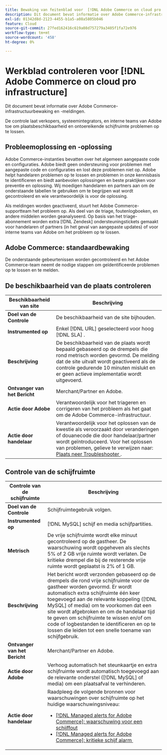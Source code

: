 ```yaml
---
title: Bewaking van feitenblad voor  [!DNL Adobe Commerce on cloud pro infrastructure]
description: Dit document bevat informatie over Adobe Commerce-infrastructuurbewaking en -meldingen.
exl-id: 01342d8d-2123-4455-b1a5-a08a5805b046
feature: Cloud
source-git-commit: 27fed162416c619a08d757279a3405f1fa72e976
workflow-type: tm+mt
source-wordcount: '458'
ht-degree: 0%

---
```



# Werkblad controleren voor [!DNL Adobe Commerce on cloud pro infrastructure]

Dit document bevat informatie over Adobe Commerce-infrastructuurbewaking en -meldingen.

De controle laat verkopers, systeemintegrators, en interne teams van Adobe toe om plaatsbeschikbaarheid en ontoereikende schijfruimte problemen op te lossen.

## Probleemoplossing en -oplossing

Adobe Commerce-instanties bevatten over het algemeen aangepaste code en configuraties. Adobe biedt geen ondersteuning voor problemen met aangepaste code en configuraties en lost deze problemen niet op. Adobe helpt handelaren problemen op te lossen en problemen in onze kennisbasis te identificeren en biedt aanbevolen oplossingen en beste praktijken voor preventie en oplossing. Wij moedigen handelaren en partners aan om de onderstaande tabellen te gebruiken om te begrijpen wat wordt gecontroleerd en wie verantwoordelijk is voor de oplossing.

Als meldingen worden geactiveerd, stuurt het Adobe Commerce-supportteam het probleem op. Als deel van de triage, foutenlogboeken, en andere middelen worden geanalyseerd. Op basis van het triage-abonnement worden extra [!DNL Zendesk] ondersteuningstickets gemaakt voor handelaren of partners (in het geval van aangepaste updates) of voor interne teams van Adobe om het probleem op te lossen.

## Adobe Commerce: standaardbewaking

De onderstaande gebeurtenissen worden gecontroleerd en het Adobe Commerce-team neemt de nodige stappen om geïdentificeerde problemen op te lossen en te melden.

## De beschikbaarheid van de plaats controleren

| Beschikbaarheid van site | Beschrijving |
|------------|------------|
| **Doel van de Controle** | De beschikbaarheid van de site bijhouden. |
| **Instrumented op** | Enkel [!DNL URL] geselecteerd voor hoog [!DNL SLA] . |
| **Beschrijving** | De beschikbaarheid van de plaats wordt bepaald gebaseerd op de drempels die rond metrisch worden gevormd. De melding dat de site uitvalt wordt geactiveerd als de controle gedurende 10 minuten mislukt en er geen actieve implementatie wordt uitgevoerd. |
| **Ontvanger van het Bericht** | Merchant/Partner en Adobe. |
| **Actie door Adobe** | Verantwoordelijk voor het triageren en corrigeren van het probleem als het gaat om de Adobe Commerce-infrastructuur. |
| **Actie door handelaar** | Verantwoordelijk voor het oplossen van de kwestie als veroorzaakt door veranderingen of douanecode die door handelaar/partner wordt geïntroduceerd. Voor het oplossen van problemen, gelieve te verwijzen naar: [&#x200B; Plaats neer Troubleshooter &#x200B;](https://experienceleague.adobe.com/docs/commerce-knowledge-base/kb/troubleshooting/site-down-or-unresponsive/magento-site-down-troubleshooter.html?lang=nl-NL). |

## Controle van de schijfruimte

| Controle van de schijfruimte | Beschrijving |
|------------|------------|
| **Doel van de Controle** | Schijfruimtegebruik volgen. |
| **Instrumented op** | [!DNL MySQL] schijf en media schijfpartities. |
| **Metrisch** | De vrije schijfruimte wordt elke minuut gecontroleerd op de gastheer. De waarschuwing wordt opgeheven als slechts 5% of 2 GB vrije ruimte wordt verlaten. De kritieke drempel die bij de resterende vrije ruimte wordt geplaatst is 2% of 1 GB. |
| **Beschrijving** | Het bericht wordt verzonden gebaseerd op de drempels die rond vrije schijfruimte voor de gastheer worden gevormd. Er wordt automatisch extra schijfruimte één keer toegevoegd aan de relevante koppeling ([!DNL MySQL] of media) om te voorkomen dat een site wordt afgebroken en om de handelaar tijd te geven om schijfruimte te wissen en/of om code of logbestanden te identificeren en op te lossen die leiden tot een snelle toename van schijfgebruik. |
| **Ontvanger van het Bericht** | Merchant/Partner en Adobe. |
| **Actie door Adobe** | Verhoog automatisch het steunkaartje en extra schijfruimte wordt automatisch toegevoegd aan de relevante onderstel ([!DNL MySQL] of media) om een plaatsafval te verhinderen. |
| **Actie door handelaar** | Raadpleeg de volgende bronnen voor waarschuwingen over schijfruimte op het huidige waarschuwingsniveau: <ul><li>[[!DNL Managed alerts for Adobe Commerce]: waarschuwing voor een schijffout &#x200B;](https://experienceleague.adobe.com/nl/docs/commerce-operations/tools/managed-alerts-for-adobe-commerce/managed-alerts-for-magento-commerce-disk-warning-alert)</li><li>[[!DNL Managed alerts for Adobe Commerce]: kritieke schijf alarm &#x200B;](https://experienceleague.adobe.com/nl/docs/commerce-operations/tools/managed-alerts-for-adobe-commerce/managed-alerts-for-magento-commerce-disk-critical-alert) </li></ul> |
